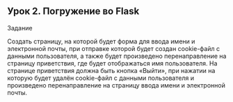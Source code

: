 ## Урок 2. Погружение во Flask
Задание

Создать страницу, на которой будет форма для ввода имени и электронной почты, при отправке которой будет 
создан cookie-файл с данными пользователя, а также будет произведено перенаправление на страницу приветствия, 
где будет отображаться имя пользователя.
На странице приветствия должна быть кнопка «Выйти», при нажатии на которую будет удалён cookie-файл с данными 
пользователя и произведено перенаправление на страницу ввода имени и электронной почты.